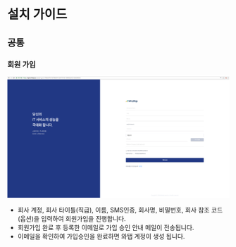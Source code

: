 # 설치 가이드

## 공통 <a id="user-content-&#xACF5;&#xD1B5;"></a>

### 회원 가입 <a id="user-content-&#xD68C;&#xC6D0;-&#xAC00;&#xC785;"></a>

![](../.gitbook/assets/join.png)

* 회사 계정, 회사 타이틀\(직급\), 이름, SMS인증, 회사명, 비밀번호, 회사 참조 코드\(옵션\)을 입력하여 회원가입을 진행합니다.
* 회원가입 완료 후 등록한 이메일로 가입 승인 안내 메일이 전송됩니다.
* 이메일을 확인하여 가입승인을 완료하면 와탭 계정이 생성 됩니다.

